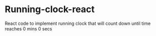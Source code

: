 # Running-clock-react
React code to implement running clock that will count down until time reaches 0 mins 0 secs
